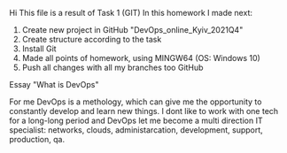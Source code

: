 Hi
This file is a result of Task 1 (GIT)
In this homework I made next:
1. Create new project in GitHub "DevOps_online_Kyiv_2021Q4"
2. Create structure according to the task
2. Install Git 
3. Made all points of homework, using MINGW64 (OS: Windows 10)
4. Push all changes with all my branches too GitHub

Essay "What is DevOps"

For me DevOps is a  methology, which can give me the opportunity to constantly develop and learn new things. 
I dont like to work with one tech for a long-long period and DevOps let me become a multi direction IT specialist: networks, clouds, administarcation, development, support, production, qa. 

